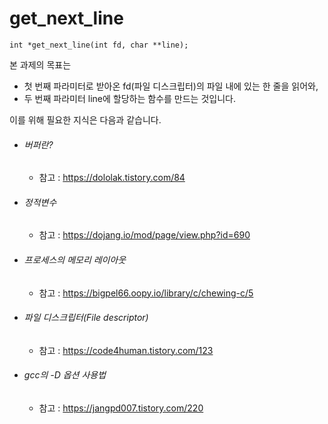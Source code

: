 # get_next_line

```
int *get_next_line(int fd, char **line);
```

본 과제의 목표는 

* 첫 번째 파라미터로 받아온 fd(파일 디스크립터)의 파일 내에 있는 한 줄을 읽어와,
* 두 번째 파라미터 line에 할당하는 함수를 만드는 것입니다.

이를 위해 필요한 지식은 다음과 같습니다.
* ###### 버퍼란?
  * 참고 : https://dololak.tistory.com/84
* ###### 정적변수
  * 참고 : https://dojang.io/mod/page/view.php?id=690
* ###### 프로세스의 메모리 레이아웃
  * 참고 : https://bigpel66.oopy.io/library/c/chewing-c/5
* ###### 파일 디스크립터(File descriptor)
  * 참고 : https://code4human.tistory.com/123
* ###### gcc의 -D 옵션 사용법
  * 참고 : https://jangpd007.tistory.com/220
